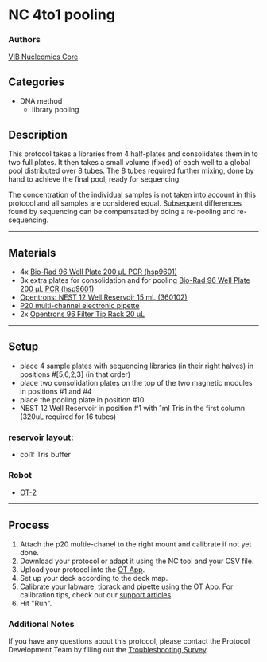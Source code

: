 # NC 4to1 pooling

### Authors
[VIB Nucleomics Core](https://www.nucleomics.be)

## Categories
* DNA method
	* library pooling

## Description

This protocol takes a libraries from 4 half-plates and consolidates them in to two full plates. It then takes a small volume (fixed) of each well to a global pool distributed over 8 tubes. The 8 tubes required further mixing, done by hand to achieve the final pool, ready for sequencing.

The concentration of the individual samples is not taken into account in this protocol and all samples are considered equal. Subsequent differences found by sequencing can be compensated by doing a re-pooling and re-sequencing.


---
## Materials

* 4x [Bio-Rad 96 Well Plate 200 µL PCR (hsp9601)](https://labware.opentrons.com/biorad_96_wellplate_200ul_pcr?_gl=1*1a9qcug*_gcl_aw*R0NMLjE2MzE4MDAxNDUuQ2owS0NRanc4SWFHQmhDSEFSSXNBR0lSUllvamg1ZkhXczd1RUt2QTRLRE12cGE5WnBTbndpSmxybkxnVU54QTVJVEowRm04V2txTzhxTWFBbWxIRUFMd193Y0I.*_ga*MjA3NDg2NzQ1MC4xNjMwMDczMjAw*_ga_GNSMNLW4RY*MTYzMTc5OTI5Ny40My4xLjE2MzE4MDAyNTYuMA..)
* 3x extra plates for consolidation and for pooling [Bio-Rad 96 Well Plate 200 µL PCR (hsp9601)](https://labware.opentrons.com/biorad_96_wellplate_200ul_pcr?_gl=1*1a9qcug*_gcl_aw*R0NMLjE2MzE4MDAxNDUuQ2owS0NRanc4SWFHQmhDSEFSSXNBR0lSUllvamg1ZkhXczd1RUt2QTRLRE12cGE5WnBTbndpSmxybkxnVU54QTVJVEowRm04V2txTzhxTWFBbWxIRUFMd193Y0I.*_ga*MjA3NDg2NzQ1MC4xNjMwMDczMjAw*_ga_GNSMNLW4RY*MTYzMTc5OTI5Ny40My4xLjE2MzE4MDAyNTYuMA..)
* [Opentrons: NEST 12 Well Reservoir 15 mL (360102)](https://www.cell-nest.com/page94?_l=en&product_id=102)
* [P20 multi-channel electronic pipette](https://shop.opentrons.com/collections/ot-2-pipettes)
* 2x [Opentrons 96 Filter Tip Rack 20 µL](https://labware.opentrons.com/opentrons_96_filtertiprack_20ul?category=tipRack)

---
## Setup

* place 4 sample plates with sequencing libraries (in their right halves) in positions #[5,6,2,3] (in that order)
* place two consolidation plates on the top of the two magnetic modules in positions #1 and #4
* place the pooling plate in position #10
* NEST 12 Well Reservoir in position #1 with 1ml Tris in the first column (320uL required for 16 tubes)

### reservoir layout:
* col1: Tris buffer

### Robot
* [OT-2](https://opentrons.com/ot-2)

---
## Process
1. Attach the p20 multie-chanel to the right mount and calibrate if not yet done.
2. Download your protocol or adapt it using the NC tool and your CSV file.
3. Upload your protocol into the [OT App](https://opentrons.com/ot-app).
4. Set up your deck according to the deck map.
5. Calibrate your labware, tiprack and pipette using the OT App. For calibration tips, check out our [support articles](https://support.opentrons.com/en/collections/1559720-guide-for-getting-started-with-the-ot-2).
6. Hit "Run".

### Additional Notes
If you have any questions about this protocol, please contact the Protocol Development Team by filling out the [Troubleshooting Survey](https://protocol-troubleshooting.paperform.co/).
